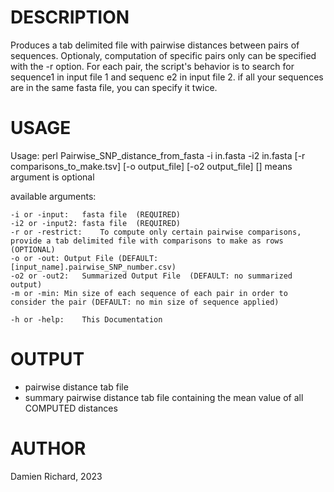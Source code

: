# DESCRIPTION
Produces a tab delimited file with pairwise distances between pairs of sequences.
Optionaly, computation of specific pairs only can be specified with the -r option.
For each pair, the script's behavior is to search for sequence1 in input file 1 and sequenc e2 in input file 2. if all your sequences are in the same fasta file, you can specify it twice.

# USAGE

Usage: perl Pairwise_SNP_distance_from_fasta -i in.fasta -i2 in.fasta [-r comparisons_to_make.tsv] [-o output_file] [-o2 output_file]
[] means argument is optional

available arguments:

	-i or -input:	fasta file	(REQUIRED)
	-i2 or -input2:	fasta file	(REQUIRED)
	-r or -restrict:	To compute only certain pairwise comparisons, provide a tab delimited file with comparisons to make as rows	(OPTIONAL)
	-o or -out:	Output File	(DEFAULT: [input_name].pairwise_SNP_number.csv)
	-o2 or -out2:	Summarized Output File	(DEFAULT: no summarized output)
	-m or -min:	Min size of each sequence of each pair in order to consider the pair (DEFAULT: no min size of sequence applied)

	-h or -help:	This Documentation

# OUTPUT

- pairwise distance tab file
- summary pairwise distance tab file containing the mean value of all COMPUTED distances

# AUTHOR

Damien Richard, 2023
